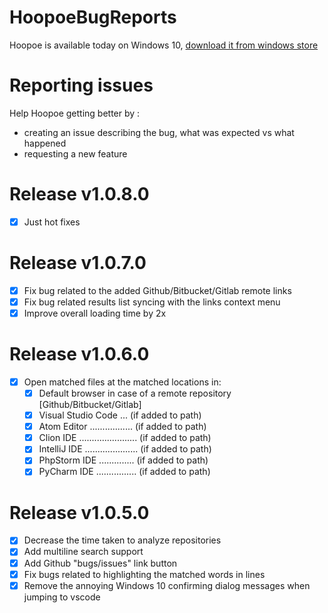 # HoopoeBugReports
Hoopoe is available today on Windows 10, [download it from windows store](https://www.microsoft.com/en-us/p/hoopoe/9ppl3f6g79zl?rtc=1&activetab=pivot:overviewtab)


# Reporting issues
Help Hoopoe getting better by :
- creating an issue describing the bug, what was expected vs what happened
- requesting a new feature

# Release v1.0.8.0
- [x] Just hot fixes

# Release v1.0.7.0
- [x] Fix bug related to the added Github/Bitbucket/Gitlab remote links
- [x] Fix bug related results list syncing with the links context menu
- [x] Improve overall loading time by 2x

# Release v1.0.6.0
- [x] Open matched files at the matched locations in:
  - [x] Default browser in case of a remote repository [Github/Bitbucket/Gitlab]
  - [x] Visual Studio Code ... (if added to path)
  - [x] Atom Editor ................. (if added to path)
  - [x] Clion IDE ....................... (if added to path)
  - [x] IntelliJ IDE ..................... (if added to path)
  - [x] PhpStorm IDE .............. (if added to path)
  - [x] PyCharm IDE ................ (if added to path)

# Release v1.0.5.0
- [x] Decrease the time taken to analyze repositories
- [x] Add multiline search support
- [x] Add Github "bugs/issues" link button
- [x] Fix bugs related to highlighting the matched words in lines
- [x] Remove the annoying Windows 10 confirming dialog messages when jumping to vscode
